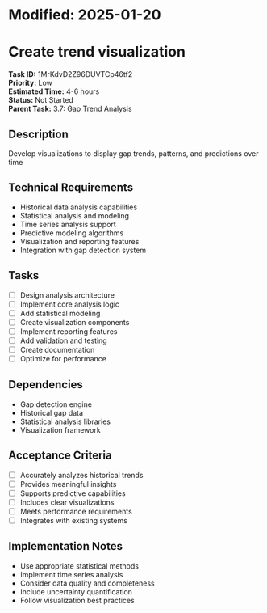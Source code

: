 # Modified: 2025-01-20

# Create trend visualization

**Task ID:** 1MrKdvD2Z96DUVTCp46tf2  
**Priority:** Low  
**Estimated Time:** 4-6 hours  
**Status:** Not Started  
**Parent Task:** 3.7: Gap Trend Analysis

## Description
Develop visualizations to display gap trends, patterns, and predictions over time

## Technical Requirements
- Historical data analysis capabilities
- Statistical analysis and modeling
- Time series analysis support
- Predictive modeling algorithms
- Visualization and reporting features
- Integration with gap detection system

## Tasks
- [ ] Design analysis architecture
- [ ] Implement core analysis logic
- [ ] Add statistical modeling
- [ ] Create visualization components
- [ ] Implement reporting features
- [ ] Add validation and testing
- [ ] Create documentation
- [ ] Optimize for performance

## Dependencies
- Gap detection engine
- Historical gap data
- Statistical analysis libraries
- Visualization framework

## Acceptance Criteria
- [ ] Accurately analyzes historical trends
- [ ] Provides meaningful insights
- [ ] Supports predictive capabilities
- [ ] Includes clear visualizations
- [ ] Meets performance requirements
- [ ] Integrates with existing systems

## Implementation Notes
- Use appropriate statistical methods
- Implement time series analysis
- Consider data quality and completeness
- Include uncertainty quantification
- Follow visualization best practices
